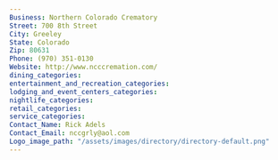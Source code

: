 ```yaml
---
Business: Northern Colorado Crematory
Street: 700 8th Street
City: Greeley
State: Colorado
Zip: 80631
Phone: (970) 351-0130
Website: http://www.ncccremation.com/
dining_categories: 
entertainment_and_recreation_categories: 
lodging_and_event_centers_categories: 
nightlife_categories: 
retail_categories: 
service_categories: 
Contact_Name: Rick Adels
Contact_Email: nccgrly@aol.com
Logo_image_path: "/assets/images/directory/directory-default.png"
---
```

